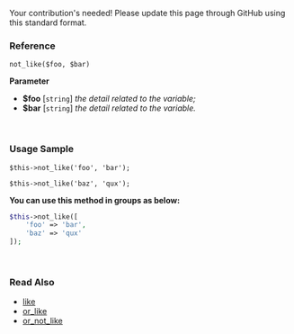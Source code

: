 Your contribution's needed!
Please update this page through GitHub using this standard format.

### Reference
`not_like($foo, $bar)`

**Parameter**
* **$foo** [`string`] *the detail related to the variable;*
* **$bar** [`string`] *the detail related to the variable.*

&nbsp;

### Usage Sample
`$this->not_like('foo', 'bar');`

`$this->not_like('baz', 'qux');`

**You can use this method in groups as below:**
```php
$this->not_like([
    'foo' => 'bar',
    'baz' => 'qux'
]);
```

&nbsp;

### Read Also
* [like](./like)
* [or_like](./or_like)
* [or_not_like](./or_not_like)
